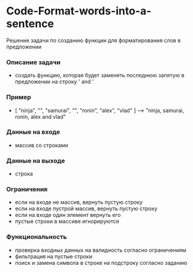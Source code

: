 # Code-Format-words-into-a-sentence

Решение задачи по созданию функции для форматирования слов в предложении

### Описание задачи
- создать функцию, которая будет заменять последнюю запятую в предложении на строку ' and '
### Пример
- [ "ninja", "", "samurai", "", "ronin", "alex", "vlad" ]   -->   "ninja, samurai, ronin, alex and vlad"
### Данные на входе
- массив со строками
### Данные на выходе
- строка
### Ограничения
- если на входе не массив, вернуть пустую строку
- если на входе пустрой массив, вернуть пустую строку
- если на входе один элемент вернуть его
- пустые строки в массиве игнорируются
### Функциональность
- проверка входных данных на валидность согласно ограничениям
- фильтрация на пустые строки
- поиск и замена символа в строке на подстроку согласно заданию

